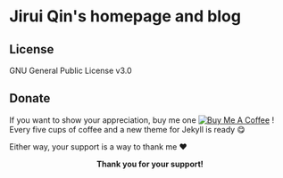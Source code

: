 # Jirui Qin's homepage and blog

## License

GNU General Public License v3.0

## Donate

<p>If you want to show your appreciation, buy me one <a href="https://www.buymeacoffee.com/artemsheludko" target="_blank"><img src="https://www.buymeacoffee.com/assets/img/custom_images/orange_img.png" alt="Buy Me A Coffee" style="height: auto !important;width: auto !important;" ></a> ! Every five cups of coffee and a new theme for Jekyll is ready 😋</p>
<p>Either way, your support is a way to thank me ❤️</p>
<p align="center"><b>Thank you for your support!</b></p>
